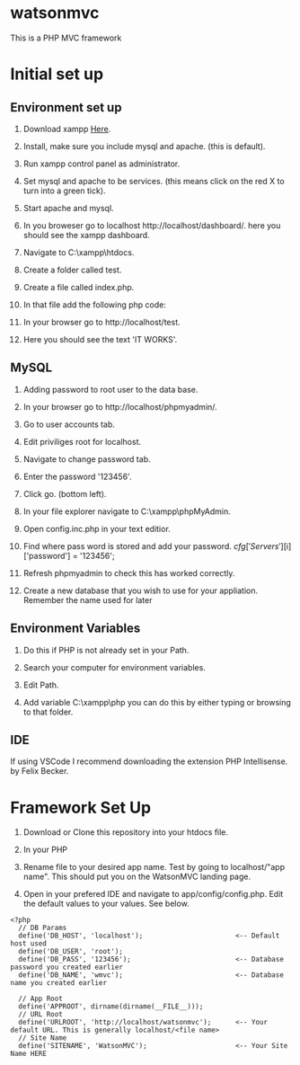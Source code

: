 # watsonmvc
This is a PHP MVC framework


# Initial set up

## Environment set up


1. Download xampp [Here](https://www.apachefriends.org/index.html).

1. Install, make sure you include mysql and apache. (this is default).

1. Run xampp control panel as administrator.

1. Set mysql and apache to be services. (this means click on the red X to turn into a green tick).

1. Start apache and mysql.

1. In you broweser go to localhost http://localhost/dashboard/. here you should see the xampp dashboard.

1. Navigate to C:\xampp\htdocs.

1. Create a folder called test.

1. Create a file called index.php.

1. In that file add the following php code: <?php echo 'IT WORKS'; ?>

1. In your browser go to http://localhost/test.

1. Here you should see the text 'IT WORKS'.



## MySQL

1. Adding password to root user to the data base.

1. In your browser go to http://localhost/phpmyadmin/.

1. Go to user accounts tab.

1. Edit priviliges root for localhost.

1. Navigate to change password tab.

1. Enter the password '123456'.

1. Click go. (bottom left).

1. In your file explorer navigate to C:\xampp\phpMyAdmin.

1. Open config.inc.php in your text editior.

1. Find where pass word is stored and add your password. $cfg['Servers'][$i]['password'] = '123456';

1. Refresh phpmyadmin to check this has worked correctly.

1. Create a new database that you wish to use for your appliation. Remember the name used for later



## Environment Variables

1. Do this if PHP is not already set in your Path.

1. Search your computer for environment variables.

1. Edit Path.

1. Add variable C:\xampp\php you can do this by either typing or browsing to that folder.


## IDE

If using VSCode I recommend downloading the extension PHP Intellisense. by Felix Becker. 


# Framework Set Up

1. Download or Clone this repository into your htdocs file.

1. In your PHP

1. Rename file to your desired app name. Test by going to localhost/"app name". This should put you on the WatsonMVC landing page.

1. Open in your prefered IDE and navigate to app/config/config.php. Edit the default values to your values. See below.

```
<?php
  // DB Params
  define('DB_HOST', 'localhost');                       <-- Default host used
  define('DB_USER', 'root');
  define('DB_PASS', '123456');                          <-- Database password you created earlier
  define('DB_NAME', 'wmvc');                            <-- Database name you created earlier

  // App Root
  define('APPROOT', dirname(dirname(__FILE__)));
  // URL Root
  define('URLROOT', 'http://localhost/watsonmvc');      <-- Your default URL. This is generally localhost/<file name>
  // Site Name
  define('SITENAME', 'WatsonMVC');                      <-- Your Site Name HERE

```
